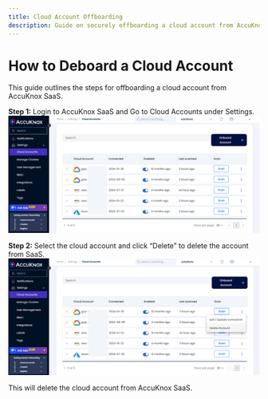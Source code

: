 ```yaml
---
title: Cloud Account Offboarding
description: Guide on securely offboarding a cloud account from AccuKnox SaaS to prevent unauthorized access and data leakage.
---
```


# How to Deboard a Cloud Account

This guide outlines the steps for offboarding a cloud account from AccuKnox SaaS.

**Step 1:** Login to AccuKnox SaaS and Go to Cloud Accounts under Settings.
![alt](./images/cloud-offboarding/1.png)

**Step 2:** Select the cloud account and click “Delete” to delete the account from SaaS.
![alt](./images/cloud-offboarding/2.png)

This will delete the cloud account from AccuKnox SaaS.